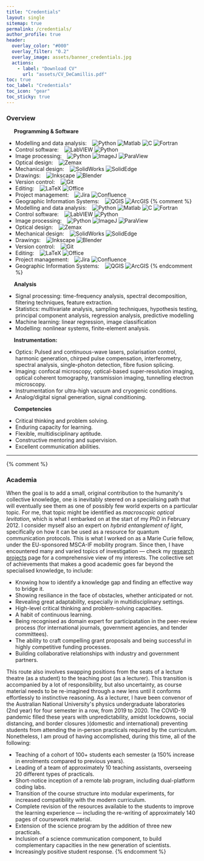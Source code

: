 ```yaml
---
title: "Credentials"
layout: single
sitemap: true
permalink: /credentials/
author_profile: true
header:
  overlay_color: "#000"
  overlay_filter: "0.2"
  overlay_image: assets/banner_credentials.jpg
  actions:
    - label: "Download CV"
      url: "assets/CV_DeCamillis.pdf"
toc: true
toc_label: "Credentials"
toc_icon: "gear"
toc_sticky: true
---
```


### Overview

<i class="fas fa-laptop-code" style="margin: 10px;"></i>
**Programming & Software**

* Modelling and data analysis: &ensp; 
![Python](https://img.shields.io/badge/Python-3776AB?logo=python&logoColor=fff)
![Matlab](https://img.shields.io/badge/MATLAB%C2%AE-orange)
![C](https://img.shields.io/badge/C-A8B9CC?logo=c&logoColor=000)
![Fortran](https://img.shields.io/badge/Fortran-734F96?logo=fortran&logoColor=fff)
* Control software: &ensp; 
![LabVIEW](https://img.shields.io/badge/LabVIEW-FFDB00?logo=labview&logoColor=000) 
![Python](https://img.shields.io/badge/Python-3776AB?logo=python&logoColor=fff)
* Image processing: &ensp; 
![Python](https://img.shields.io/badge/Python-3776AB?logo=python&logoColor=fff)
![ImageJ](https://img.shields.io/badge/ImageJ-04b9bf?logo=imagej&logoColor=fff)
![ParaView](https://img.shields.io/badge/ParaView-9F2121)
* Optical design: &ensp; 
![Zemax](https://img.shields.io/badge/Zemax-FFB71B?logo=ansys&logoColor=000)
* Mechanical design: &ensp; 
![SolidWorks](https://img.shields.io/badge/SolidWorks-DA291C)
![SolidEdge](https://img.shields.io/badge/SolidEdge-1b3e82)
* Drawings: &ensp; 
![Inkscape](https://img.shields.io/badge/Inkscape-000000?logo=inkscape&logoColor=fff)
![Blender](https://img.shields.io/badge/Blender-E87D0D?logo=blender&logoColor=fff)
* Version control: &ensp; 
![Git](https://img.shields.io/badge/Git-F05032?logo=git&logoColor=fff)
* Editing: &ensp; 
![LaTeX](https://img.shields.io/badge/LaTeX-008080?logo=latex&logoColor=fff)
![Office](https://img.shields.io/badge/Office-a8340d?logo=microsoft&logoColor=008080)
* Project management: &ensp;
![Jira](https://img.shields.io/badge/Jira-0052CC?logo=jira&logoColor=fff)
![Confluence](https://img.shields.io/badge/Confluence-172B4D?logo=confluence&logoColor=fff)
* Geographic Information Systems: &ensp;
![QGIS](https://img.shields.io/badge/QGIS-589632?logo=qgis&logoColor=fff)
![ArcGIS](https://img.shields.io/badge/ArcGIS-2C7AC3?logo=arcgis&logoColor=fff)
{% comment %}
* Modelling and data analysis: &ensp; 
![Python](https://img.shields.io/badge/Python-fff?logo=python&logoColor=3776AB)
![Matlab](https://img.shields.io/badge/MATLAB%C2%AE-orange?style=plastic&amp)
![C](https://img.shields.io/badge/C-fff?logo=c&logoColor=A8B9CC)
![Fortran](https://img.shields.io/badge/Fortran-fff?logo=fortran&logoColor=734F96)
* Control software: &ensp; 
![LabVIEW](https://img.shields.io/badge/LabVIEW-fff?logo=labview&logoColor=FFDB00) 
![Python](https://img.shields.io/badge/Python-fff?logo=python&logoColor=3776AB)
* Image processing: &ensp; 
![Python](https://img.shields.io/badge/Python-fff?logo=python&logoColor=3776AB)
![ImageJ](https://img.shields.io/badge/ImageJ-fff?logo=imagej&logoColor=00D8E0)
![ParaView](https://img.shields.io/badge/ParaView-blue?)
* Optical design: &ensp; 
![Zemax](https://img.shields.io/badge/Zemax-fff?logo=ansys&logoColor=FFB71B)
* Mechanical design: &ensp; 
![SolidWorks](https://img.shields.io/badge/SolidWorks-fff?)
![SolidEdge](https://img.shields.io/badge/SolidEdge-fff?)
* Drawings: &ensp; 
![Inkscape](https://img.shields.io/badge/Inkscape-999?logo=inkscape&logoColor=000000)
![Blender](https://img.shields.io/badge/Blender-999?logo=blender&logoColor=E87D0D)
* Version control: &ensp; 
![Git](https://img.shields.io/badge/Git-999?logo=git&logoColor=F05032)
* Editing: &ensp; 
![LaTeX](https://img.shields.io/badge/LaTeX-999?logo=latex&logoColor=008080)
![Office](https://img.shields.io/badge/Office-999?logo=office&logoColor=008080)
* Project management: &ensp;
![Jira](https://img.shields.io/badge/Jira-999?logo=jira&logoColor=0052CC)
![Confluence](https://img.shields.io/badge/Confluence-999?logo=confluence&logoColor=172B4D)
* Geographic Information Systems: &ensp;
![QGIS](https://img.shields.io/badge/QGIS-999?logo=qgis&logoColor=589632)
![ArcGIS](https://img.shields.io/badge/ArcGIS-999?logo=arcgis&logoColor=2C7AC3)
{% endcomment %}

<i class="fas fa-chart-line" style="margin: 10px;"></i>
**Analysis**
- Signal processing: time-frequency analysis, spectral decomposition, filtering techniques, feature extraction.
- Statistics: multivariate analysis, sampling techniques, hypothesis testing, principal component analysis, regression analysis, predictive modelling
- Machine learning: linear regression, image classification
- Modelling: nonlinear systems, finite-element analysis.

<i class="fas fa-tools" style="margin: 10px;"></i>
**Instrumentation:**
-	Optics: Pulsed and continuous-wave lasers, polarisation control, harmonic generation, chirped pulse compensation, interferometry, spectral analysis, single-photon detection, fibre fusion splicing.
-	Imaging: confocal microscopy, optical-based super-resolution imaging, optical coherent tomography, transmission imaging, tunnelling electron microscopy.
-	Instrumentation for ultra-high vacuum and cryogenic conditions.
- Analog/digital signal generation, signal conditioning.


<i class="fas fa-briefcase" style="margin: 10px;"></i>
**Competencies**
- Critical thinking and problem solving.
- Enduring capacity for learning.
- Flexible, multidisciplinary aptitude.
- Constructive mentoring and supervision.
- Excellent communication abilities.

---

{% comment %}
### Academia

When the goal is to add a small, original contribution to the humanity's collective knowledge, one is inevitably steered on a specialising path that will eventually see them as one of possibly few world experts on a particular topic. For me, that topic might be identified as *macroscopic optical levitation*, which is what I embarked on at the start of my PhD in February 2012. I consider myself also an expert on *hybrid entanglement of light*, specifically on how it can be used as a resource for quantum communication protocols. This is what I worked on as a Marie Curie fellow, under the EU-sponsored MSCA-IF mobility program. Since then, I have encountered many and varied topics of investigation — check my [research projects](/research/) page for a comprehensive view of my interests. The collective set of achievements that makes a good academic goes far beyond the specialised knowledge, to include:
- Knowing how to identify a knowledge gap and finding an effective way to bridge it.
- Showing resiliance in the face of obstacles, whether anticipated or not.
- Revealing great adaptability, especially in multidisciplinary settings.
- High-level critical thinking and problem-solving capacities.
- A habit of continuous learning.
- Being recognised as domain expert for participatation in the peer-review process (for international journals, government agencies, and tender committees).
- The ability to craft compelling grant proposals and being successful in highly competitive funding processes.
- Building collaborative relationships with industry and government partners.

This route also involves swapping positions from the seats of a lecture theatre (as a student) to the teaching post (as a lecturer). This transition is accompanied by a lot of responsibility, but also uncertainty, as course material needs to be re-imagined through a new lens until it conforms effortlessly to instinctive reasoning. As a lecturer, I have been convenor of the Australian National University's physics undergraduate laboratories (2nd year) for four semester in a row, from 2019 to 2020. The COVID-19 pandemic filled these years with unpredictability, amidst lockdowns, social distancing, and border closures )(domestic and international) preventing students from attending the in-person practicals required by the curriculum. Nonetheless, I am proud of having accomplished, during this time, all of the following:
- Teaching of a cohort of 100+ students each semester (a 150% increase in enrolments compared to previous years).
- Leading of a team of approximately 10 teaching assistants, overseeing 20 different types of practicals.
- Short-notice inception of a remote lab program, including dual-platform coding labs.
- Transition of the course structure into modular experiments, for increased compatibility with the modern curriculum.
- Complete revision of the resources available to the students to improve the learning experience — including the re-writing of approximately 140 pages of coursework material.
- Extension of the science program by the addition of three new practicals.
- Inclusion of a science communication component, to build complementary capacities in the new generation of scientists.
- Increasingly positive student response.
{% endcomment %}
